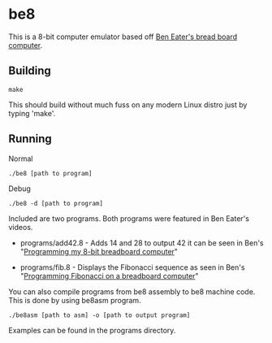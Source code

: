 # be8 

This is a 8-bit computer emulator based off [Ben Eater's bread board computer](https://www.youtube.com/watch?v=HyznrdDSSGM). 

## Building 

```
make
```

This should build without much fuss on any modern Linux distro just by typing 'make'. 

## Running 

Normal 
```
./be8 [path to program]
```
Debug 
```
./be8 -d [path to program]
```

Included are two programs. Both programs were featured in Ben Eater's videos. 

- programs/add42.8 - Adds 14 and 28 to output 42 it can be seen in Ben's "[Programming my 8-bit breadboard computer](https://www.youtube.com/watch?v=9PPrrSyubG0)"

- programs/fib.8 - Displays the Fibonacci sequence as seen in Ben's "[Programming Fibonacci on a breadboard computer](https://www.youtube.com/watch?v=a73ZXDJtU48)"

You can also compile programs from be8 assembly to be8 machine code. This is done by using be8asm program. 

```
./be8asm [path to asm] -o [path to output program] 
```

Examples can be found in the programs directory. 
